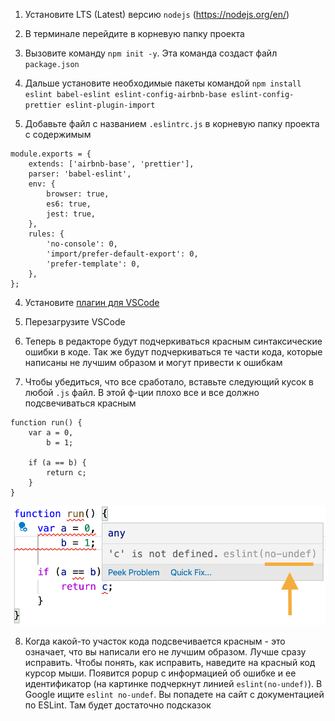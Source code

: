 1. Установите LTS (Latest) версию `nodejs` (https://nodejs.org/en/)

2. В терминале перейдите в корневую папку проекта

3. Вызовите команду `npm init -y`. Эта команда создаст файл `package.json`

4. Дальше установите необходимые пакеты командой `npm install eslint babel-eslint eslint-config-airbnb-base eslint-config-prettier eslint-plugin-import`

3. Добавьте файл с названием `.eslintrc.js` в корневую папку проекта с содержимым
```
module.exports = {
    extends: ['airbnb-base', 'prettier'],
    parser: 'babel-eslint',
    env: {
        browser: true,
        es6: true,
        jest: true,
    },
    rules: {
        'no-console': 0,
        'import/prefer-default-export': 0,
        'prefer-template': 0,
    },
};
``` 
4. Установите [плагин для VSCode](https://marketplace.visualstudio.com/items?itemName=dbaeumer.vscode-eslint) 

5. Перезагрузите VSCode

6. Теперь в редакторе будут подчеркиваться красным синтаксические ошибки в коде. Так же будут подчеркиваться те части кода, которые написаны не лучшим образом и могут привести к ошибкам

7. Чтобы убедиться, что все сработало, вставьте следующий кусок в любой `.js` файл. В этой ф-ции плохо все и все должно подсвечиваться красным
```
function run() {
    var a = 0,
        b = 1;

    if (a == b) {
        return c;
    }
}
```

![ESLint errors example](images/eslint-example.png)

8. Когда какой-то участок кода подсвечивается красным - это означает, что вы написали его не лучшим образом. Лучше сразу исправить. Чтобы понять, как исправить, наведите на красный код курсор мыши. Появится popup с информацией об ошибке и ее
идентификатор (на картинке подчеркнут линией `eslint(no-undef)`). В Google ищите `eslint no-undef`. Вы попадете на сайт с документацией по ESLint. Там будет достаточно подсказок